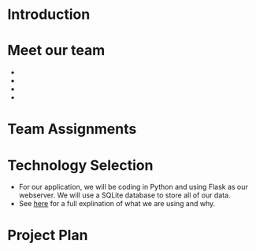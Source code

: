 # Introduction

# Meet our team
- 
- 
- 
- 
# Team Assignments

# Technology Selection

- For our application, we will be coding in Python and using Flask as our webserver. We will use a SQLite database to store all of our data.
- See [here](./project-plan/technology-selection/README.md) for a full explination of what we are using and why.

# Project Plan
